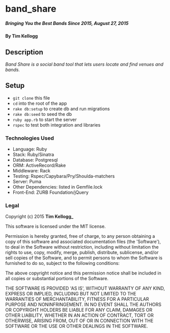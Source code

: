 #	band_share

##### _Bringing You the Best Bands Since 2015_, _August 27, 2015_


#### By **Tim Kellogg**

## Description

_Band Share is a social band tool that lets users locate and find venues and bands._

##	Setup

* `git clone` this file
* `cd` into the root of the app
* `rake db:setup` to create db and run migrations
* `rake db:seed` to seed the db
* `ruby app.rb` to start the server
* `rspec` to test both integration and libraries

###	Technologies Used

* Language: Ruby
* Stack: Ruby/Sinatra
* Database: Postgresql 
* ORM: ActiveRecord/Rake
* Middleware: Rack
* Testing: Rspec/Capybara/Pry/Shoulda-matchers
* Server: Puma
* Other Dependencies: listed in Gemfile.lock
* Front-End: ZURB Foundation/jQuery 

###	Legal
Copyright (c) 2015 **Tim Kellogg_**

This software is licensed under the MIT license.

Permission is hereby granted, free of charge, to any person obtaining a copy of this software and associated documentation files (the 'Software'), to deal in the Software without restriction, including without limitation the rights to use, copy, modify, merge, publish, distribute, sublicense, and/or sell copies of the Software, and to permit persons to whom the Software is furnished to do so, subject to the following conditions:

The above copyright notice and this permission notice shall be included in all copies or substantial portions of the Software.

THE SOFTWARE IS PROVIDED 'AS IS', WITHOUT WARRANTY OF ANY KIND, EXPRESS OR IMPLIED, INCLUDING BUT NOT LIMITED TO THE WARRANTIES OF MERCHANTABILITY, FITNESS FOR A PARTICULAR PURPOSE AND NONINFRINGEMENT. IN NO EVENT SHALL THE AUTHORS OR COPYRIGHT HOLDERS BE LIABLE FOR ANY CLAIM, DAMAGES OR OTHER LIABILITY, WHETHER IN AN ACTION OF CONTRACT, TORT OR OTHERWISE, ARISING FROM, OUT OF OR IN CONNECTION WITH THE SOFTWARE OR THE USE OR OTHER DEALINGS IN THE SOFTWARE.